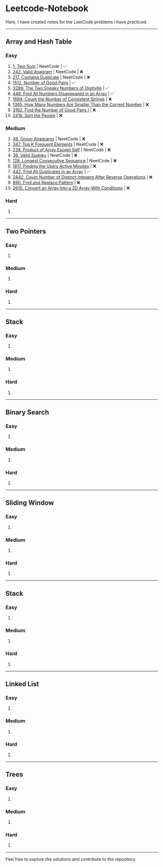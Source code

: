 # Leetcode-Notebook

Here, I have created notes for the LeetCode problems I have practiced.

---

## Array and Hash Table

### Easy

1. <a href="https://leetcode.com/problems/two-sum/description/" target="_blank" rel="noopener noreferrer">1. Two Sum</a> | NeetCode | ✅
2. <a href="https://leetcode.com/problems/valid-anagram/description/" target="_blank" rel="noopener noreferrer">242. Valid Anagram</a> | NeetCode | ❌
3. <a href="https://leetcode.com/problems/contains-duplicate/description/" target="_blank" rel="noopener noreferrer">217. Contains Duplicate</a> | NeetCode | ❌
4. <a href="https://leetcode.com/problems/number-of-good-pairs/description/" target="_blank" rel="noopener noreferrer">1512. Number of Good Pairs</a> | ✅
5. <a href="https://leetcode.com/problems/the-two-sneaky-numbers-of-digitville/description/" target="_blank" rel="noopener noreferrer">3289. The Two Sneaky Numbers of Digitville</a> | ✅
6. <a href="https://leetcode.com/problems/find-all-numbers-disappeared-in-an-array/description/" target="_blank" rel="noopener noreferrer">448. Find All Numbers Disappeared in an Array</a> | ✅
7. <a href="https://leetcode.com/problems/count-the-number-of-consistent-strings/description/" target="_blank" rel="noopener noreferrer">1684. Count the Number of Consistent Strings</a> | ❌
8. <a href="https://leetcode.com/problems/how-many-numbers-are-smaller-than-the-current-number/description/" target="_blank" rel="noopener noreferrer">1365. How Many Numbers Are Smaller Than the Current Number</a> | ❌
9. <a href="https://leetcode.com/problems/find-the-number-of-good-pairs-i/description/" target="_blank" rel="noopener noreferrer">3162. Find the Number of Good Pairs I</a> | ❌
10. <a href="https://leetcode.com/problems/sort-the-people/" target="_blank" rel="noopener noreferrer">2418. Sort the People</a> | ❌

### Medium

1. <a href="https://leetcode.com/problems/group-anagrams/description/" target="_blank" rel="noopener noreferrer">49. Group Anagrams</a> | NeetCode | ❌
2. <a href="https://leetcode.com/problems/top-k-frequent-elements/description/" target="_blank" rel="noopener noreferrer">347. Top K Frequent Elements</a> | NeetCode | ❌
3. <a href="https://leetcode.com/problems/product-of-array-except-self/description/" target="_blank" rel="noopener noreferrer">238. Product of Array Except Self</a> | NeetCode | ❌
4. <a href="https://leetcode.com/problems/valid-sudoku/description/" target="_blank" rel="noopener noreferrer">36. Valid Sudoku</a> | NeetCode | ❌
5. <a href="https://leetcode.com/problems/longest-consecutive-sequence/description/" target="_blank" rel="noopener noreferrer">128. Longest Consecutive Sequence</a> | NeetCode | ❌
6. <a href="https://leetcode.com/problems/finding-the-users-active-minutes/description/" target="_blank" rel="noopener noreferrer">1817. Finding the Users Active Minutes</a> | ❌
7. <a href="https://leetcode.com/problems/find-all-duplicates-in-an-array/description/" target="_blank" rel="noopener noreferrer">442. Find All Duplicates in an Array</a> | ✅
8. <a href="https://leetcode.com/problems/count-number-of-distinct-integers-after-reverse-operations/description/" target="_blank" rel="noopener noreferrer">2442. Count Number of Distinct Integers After Reverse Operations</a> | ❌
9. <a href="https://leetcode.com/problems/find-and-replace-pattern/description/" target="_blank" rel="noopener noreferrer">890. Find and Replace Pattern</a> | ❌
10. <a href="https://leetcode.com/problems/convert-an-array-into-a-2d-array-with-conditions/description/" target="_blank" rel="noopener noreferrer">2610. Convert an Array Into a 2D Array With Conditions</a> | ❌


### Hard

1.

---

## Two Pointers

### Easy

1.

### Medium

1.

### Hard

1.

---

## Stack

### Easy

1.

### Medium

1.

### Hard

1.

---

## Binary Search

### Easy

1.

### Medium

1.

### Hard

1.

---

## Sliding Window

### Easy

1.

### Medium

1.

### Hard

1.

---

## Stack

### Easy

1.

### Medium

1.

### Hard

1.

---

## Linked List

### Easy

1.

### Medium

1.

### Hard

1.

---

## Trees

### Easy

1.

### Medium

1.

### Hard

1.

---

Feel free to explore the solutions and contribute to the repository.
